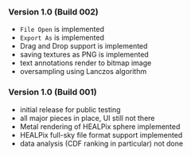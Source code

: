 ### Version 1.0 (Build 002)

- `File Open` is implemented
- `Export As` is implemented
- Drag and Drop support is implemented
- saving textures as PNG is implemented
- text annotations render to bitmap image
- oversampling using Lanczos algorithm

### Version 1.0 (Build 001)

- initial release for public testing
- all major pieces in place, UI still not there
- Metal rendering of HEALPix sphere implemented
- HEALPix full-sky file format support implemented
- data analysis (CDF ranking in particular) not done
